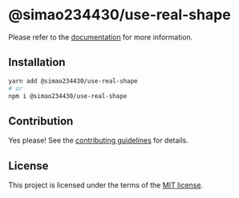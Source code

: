 # @simao234430/use-real-shape



Please refer to the [documentation](https://YooUI.org/docs/components/use-real-shape) for more information.

## Installation

```sh
yarn add @simao234430/use-real-shape
# or
npm i @simao234430/use-real-shape
```

## Contribution

Yes please! See the
[contributing guidelines](https://github.com/xiaosimao123/yooui/blob/master/CONTRIBUTING.md)
for details.

## License

This project is licensed under the terms of the
[MIT license](https://github.com/xiaosimao123/yooui/blob/master/LICENSE).
